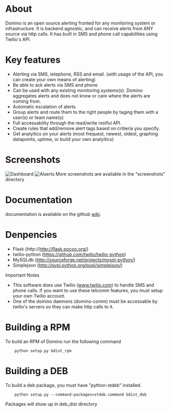 About
=====
Domino is an open source alerting fronted for any monitoring system or infrastructure. It is backend agnostic, and can receive alerts from ANY source via http calls. It has built in SMS and phone call capabilities using Twilio's API.

Key features
============
 * Alerting via SMS, telephone, RSS and email. (with usage of the API, you can create your own means of alerting)
 * Be able to ack alerts via SMS and phone
 * Can be used with any existing monitoring systems(s). Domino aggregates alerts and does not know or care where the alerts are coming from.
 * Automatic escalation of alerts.
 * Group alerts and route them to the right people by taging them with a user(s) or team name(s)
 * Full accessability through the read/write restful API.
 * Create rules that add/remove alert tags based on critieria you specify.
 * Get analyitics on your alerts (most frequest, newest, oldest, graphing datapoints, uptime, or build your own analyitics)
 
Screenshots
===========
![Dashboard](/screenshots/dashboard.jpg "Dashboard")
![Alserts](/screenshots/alerts.jpg "alerts")
More screenshots are available in the "screenshots" directory

Documentation
=============
documentation is available on the github [wiki](https://github.com/cbarraford/domino/wiki).

Denpencies
==========
 * Flask (http://http://flask.pocoo.org/)
 * twilio-python (https://github.com/twilio/twilio-python)
 * MySQLdb (http://sourceforge.net/projects/mysql-python/)
 * Simplejson (http://pypi.python.org/pypi/simplejson/)

Important Notes
 * This software does use Twilio (www.twilio.com) to handle SMS and phone calls. If you want to use these telcomm features, you must setup your own Twilio account.
 * One of the domino daemons (domino-comm) must be accessable by twilio's servers so they can make http calls to it.

Building a RPM
==============
To build an RPM of Domino run the following command
```
    python setup.py bdist_rpm
```

Building a DEB
==============
To build a deb package, you must have "python-stdeb" installed.
```
    python setup.py --command-packages=stdeb.command bdist_deb
```
Packages will show up in deb_dist directory

